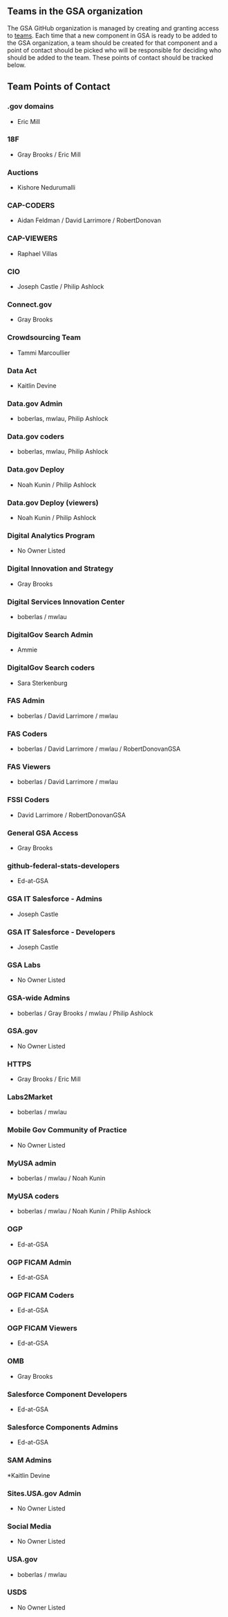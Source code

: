
## Teams in the GSA organization

The GSA GitHub organization is managed by creating and granting access to [teams](https://github.com/orgs/GSA/teams).  Each time that a new component in GSA is ready to be added to the GSA organization, a team should be created for that component and a point of contact should be picked who will be responsible for deciding who should be added to the team.  These points of contact should be tracked below.  

## Team Points of Contact

### .gov domains 
* Eric Mill

### 18F 
* Gray Brooks / Eric Mill 

### Auctions
* Kishore Nedurumalli

### CAP-CODERS
* Aidan Feldman / David Larrimore / RobertDonovan

### CAP-VIEWERS
* Raphael Villas

### CIO
* Joseph Castle / Philip Ashlock

### Connect.gov
* Gray Brooks

### Crowdsourcing Team 
* Tammi Marcoullier

### Data Act
* Kaitlin Devine

### Data.gov Admin
* boberlas, mwlau, Philip Ashlock 

### Data.gov coders
* boberlas, mwlau, Philip Ashlock

### Data.gov Deploy
* Noah Kunin / Philip Ashlock
 
### Data.gov Deploy (viewers)
* Noah Kunin / Philip Ashlock

### Digital Analytics Program
* No Owner Listed

### Digital Innovation and Strategy
* Gray Brooks

### Digital Services Innovation Center
* boberlas / mwlau

### DigitalGov Search Admin
* Ammie

### DigitalGov Search coders
* Sara Sterkenburg

### FAS Admin
* boberlas / David Larrimore / mwlau

### FAS Coders
* boberlas / David Larrimore / mwlau / RobertDonovanGSA

### FAS Viewers
* boberlas / David Larrimore / mwlau

### FSSI Coders
* David Larrimore / RobertDonovanGSA

### General GSA Access
* Gray Brooks

### github-federal-stats-developers
* Ed-at-GSA

### GSA IT Salesforce - Admins
* Joseph Castle

### GSA IT Salesforce - Developers
* Joseph Castle

### GSA Labs
* No Owner Listed

### GSA-wide Admins
* boberlas / Gray Brooks / mwlau / Philip Ashlock

### GSA.gov
* No Owner Listed

### HTTPS
* Gray Brooks / Eric Mill

### Labs2Market
* boberlas / mwlau

### Mobile Gov Community of Practice
* No Owner Listed

### MyUSA admin
* boberlas / mwlau / Noah Kunin

### MyUSA coders
* boberlas / mwlau / Noah Kunin / Philip Ashlock

### OGP
* Ed-at-GSA

### OGP FICAM Admin
* Ed-at-GSA

### OGP FICAM Coders
* Ed-at-GSA

### OGP FICAM Viewers
* Ed-at-GSA

### OMB
* Gray Brooks

### Salesforce Component Developers
* Ed-at-GSA

### Salesforce Components Admins
* Ed-at-GSA

### SAM Admins
*Kaitlin Devine

### Sites.USA.gov Admin
* No Owner Listed

### Social Media
* No Owner Listed

### USA.gov
* boberlas / mwlau

### USDS
* No Owner Listed


